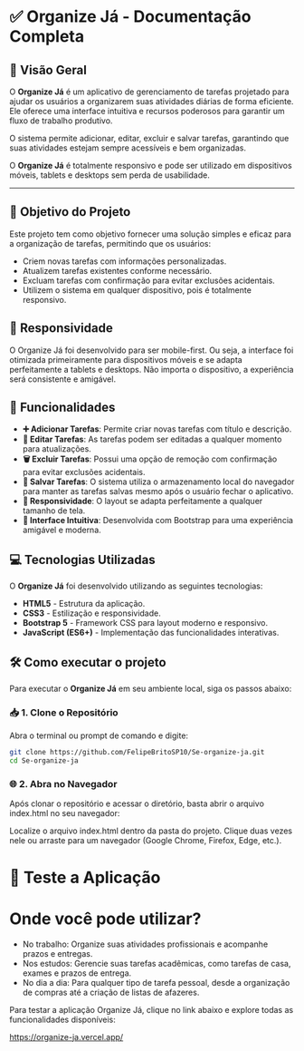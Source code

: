 # ✅ Organize Já - Documentação Completa

## 📌 Visão Geral

O **Organize Já** é um aplicativo de gerenciamento de tarefas projetado para ajudar os usuários a organizarem suas atividades diárias de forma eficiente. Ele oferece uma interface intuitiva e recursos poderosos para garantir um fluxo de trabalho produtivo.  

O sistema permite adicionar, editar, excluir e salvar tarefas, garantindo que suas atividades estejam sempre acessíveis e bem organizadas.  

O **Organize Já** é totalmente responsivo e pode ser utilizado em dispositivos móveis, tablets e desktops sem perda de usabilidade.  

---

## 🎯 Objetivo do Projeto  

Este projeto tem como objetivo fornecer uma solução simples e eficaz para a organização de tarefas, permitindo que os usuários:  

- Criem novas tarefas com informações personalizadas.  
- Atualizem tarefas existentes conforme necessário.  
- Excluam tarefas com confirmação para evitar exclusões acidentais.  
- Utilizem o sistema em qualquer dispositivo, pois é totalmente responsivo.  

## 📱 Responsividade
O Organize Já foi desenvolvido para ser mobile-first. Ou seja, a interface foi otimizada primeiramente para dispositivos móveis e se adapta perfeitamente a tablets e desktops. Não importa o dispositivo, a experiência será consistente e amigável.

## 🚀 Funcionalidades  

- **➕ Adicionar Tarefas**: Permite criar novas tarefas com título e descrição.  
- **📝 Editar Tarefas**: As tarefas podem ser editadas a qualquer momento para atualizações.  
- **🗑️ Excluir Tarefas**: Possui uma opção de remoção com confirmação para evitar exclusões acidentais.  
- **💾 Salvar Tarefas**: O sistema utiliza o armazenamento local do navegador para manter as tarefas salvas mesmo após o usuário fechar o aplicativo.  
- **📱 Responsividade**: O layout se adapta perfeitamente a qualquer tamanho de tela.  
- **🎨 Interface Intuitiva**: Desenvolvida com Bootstrap para uma experiência amigável e moderna.


## 💻 Tecnologias Utilizadas  

O **Organize Já** foi desenvolvido utilizando as seguintes tecnologias:  

- **HTML5** - Estrutura da aplicação.  
- **CSS3** - Estilização e responsividade.  
- **Bootstrap 5** - Framework CSS para layout moderno e responsivo.  
- **JavaScript (ES6+)** - Implementação das funcionalidades interativas.

## 🛠️ Como executar o projeto  

Para executar o **Organize Já** em seu ambiente local, siga os passos abaixo:  

### 📥 1. Clone o Repositório  

Abra o terminal ou prompt de comando e digite:  

```bash
git clone https://github.com/FelipeBritoSP10/Se-organize-ja.git
cd Se-organize-ja
```

### 🌐 2. Abra no Navegador

Após clonar o repositório e acessar o diretório, basta abrir o arquivo index.html no seu navegador:

Localize o arquivo index.html dentro da pasta do projeto.
Clique duas vezes nele ou arraste para um navegador (Google Chrome, Firefox, Edge, etc.).


# 🚀 Teste a Aplicação
# Onde você pode utilizar?
- No trabalho: Organize suas atividades profissionais e acompanhe prazos e entregas.
- Nos estudos: Gerencie suas tarefas acadêmicas, como tarefas de casa, exames e prazos de entrega.
- No dia a dia: Para qualquer tipo de tarefa pessoal, desde a organização de compras até a criação de listas de afazeres.
  
Para testar a aplicação Organize Já, clique no link abaixo e explore todas as funcionalidades disponíveis:

https://organize-ja.vercel.app/
